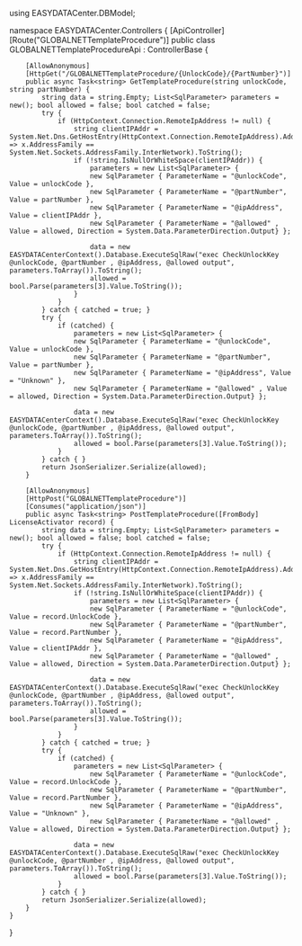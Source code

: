 ﻿using EASYDATACenter.DBModel;

namespace EASYDATACenter.Controllers {
    [ApiController]
    [Route("GLOBALNETTemplateProcedure")]
    public class GLOBALNETTemplateProcedureApi : ControllerBase {

        [AllowAnonymous]
        [HttpGet("/GLOBALNETTemplateProcedure/{UnlockCode}/{PartNumber}")]
        public async Task<string> GetTemplateProcedure(string unlockCode, string partNumber) {
            string data = string.Empty; List<SqlParameter> parameters = new(); bool allowed = false; bool catched = false;
            try {
                if (HttpContext.Connection.RemoteIpAddress != null) {
                    string clientIPAddr = System.Net.Dns.GetHostEntry(HttpContext.Connection.RemoteIpAddress).AddressList.First(x => x.AddressFamily == System.Net.Sockets.AddressFamily.InterNetwork).ToString();
                    if (!string.IsNullOrWhiteSpace(clientIPAddr)) {
                        parameters = new List<SqlParameter> {
                        new SqlParameter { ParameterName = "@unlockCode", Value = unlockCode },
                        new SqlParameter { ParameterName = "@partNumber", Value = partNumber },
                        new SqlParameter { ParameterName = "@ipAddress", Value = clientIPAddr },
                        new SqlParameter { ParameterName = "@allowed" , Value = allowed, Direction = System.Data.ParameterDirection.Output} };

                        data = new EASYDATACenterContext().Database.ExecuteSqlRaw("exec CheckUnlockKey @unlockCode, @partNumber , @ipAddress, @allowed output", parameters.ToArray()).ToString();
                        allowed = bool.Parse(parameters[3].Value.ToString());
                    }
                }
            } catch { catched = true; }
            try {
                if (catched) {
                    parameters = new List<SqlParameter> {
                    new SqlParameter { ParameterName = "@unlockCode", Value = unlockCode },
                    new SqlParameter { ParameterName = "@partNumber", Value = partNumber },
                    new SqlParameter { ParameterName = "@ipAddress", Value = "Unknown" },
                    new SqlParameter { ParameterName = "@allowed" , Value = allowed, Direction = System.Data.ParameterDirection.Output} };

                    data = new EASYDATACenterContext().Database.ExecuteSqlRaw("exec CheckUnlockKey @unlockCode, @partNumber , @ipAddress, @allowed output", parameters.ToArray()).ToString();
                    allowed = bool.Parse(parameters[3].Value.ToString());
                }
            } catch { }
            return JsonSerializer.Serialize(allowed);
        }

        [AllowAnonymous]
        [HttpPost("GLOBALNETTemplateProcedure")]
        [Consumes("application/json")]
        public async Task<string> PostTemplateProcedure([FromBody] LicenseActivator record) {
            string data = string.Empty; List<SqlParameter> parameters = new(); bool allowed = false; bool catched = false;
            try {
                if (HttpContext.Connection.RemoteIpAddress != null) {
                    string clientIPAddr = System.Net.Dns.GetHostEntry(HttpContext.Connection.RemoteIpAddress).AddressList.First(x => x.AddressFamily == System.Net.Sockets.AddressFamily.InterNetwork).ToString();
                    if (!string.IsNullOrWhiteSpace(clientIPAddr)) {
                        parameters = new List<SqlParameter> {
                        new SqlParameter { ParameterName = "@unlockCode", Value = record.UnlockCode },
                        new SqlParameter { ParameterName = "@partNumber", Value = record.PartNumber },
                        new SqlParameter { ParameterName = "@ipAddress", Value = clientIPAddr },
                        new SqlParameter { ParameterName = "@allowed" , Value = allowed, Direction = System.Data.ParameterDirection.Output} };

                        data = new EASYDATACenterContext().Database.ExecuteSqlRaw("exec CheckUnlockKey @unlockCode, @partNumber , @ipAddress, @allowed output", parameters.ToArray()).ToString();
                        allowed = bool.Parse(parameters[3].Value.ToString());
                    }
                }
            } catch { catched = true; }
            try {
                if (catched) {
                    parameters = new List<SqlParameter> {
                        new SqlParameter { ParameterName = "@unlockCode", Value = record.UnlockCode },
                        new SqlParameter { ParameterName = "@partNumber", Value = record.PartNumber },
                        new SqlParameter { ParameterName = "@ipAddress", Value = "Unknown" },
                        new SqlParameter { ParameterName = "@allowed" , Value = allowed, Direction = System.Data.ParameterDirection.Output} };

                    data = new EASYDATACenterContext().Database.ExecuteSqlRaw("exec CheckUnlockKey @unlockCode, @partNumber , @ipAddress, @allowed output", parameters.ToArray()).ToString();
                    allowed = bool.Parse(parameters[3].Value.ToString());
                }
            } catch { }
            return JsonSerializer.Serialize(allowed);
        }
    }
}